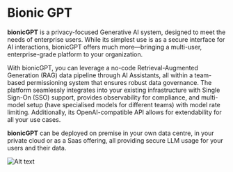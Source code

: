 # Bionic GPT

**bionicGPT** is a privacy-focused Generative AI system, designed to meet the needs of enterprise users. While its simplest use is as a secure interface for AI interactions, bionicGPT offers much more—bringing a multi-user, enterprise-grade platform to your organization.

With bionicGPT, you can leverage a no-code Retrieval-Augmented Generation (RAG) data pipeline through AI Assistants, all within a team-based permissioning system that ensures robust data governance. The platform seamlessly integrates into your existing infrastructure with Single Sign-On (SSO) support, provides observability for compliance, and multi-model setup (have specialised models for different teams) with model rate limiting. Additionally, its OpenAI-compatible API allows for extendability for all your use cases.

**bionicGPT** can be deployed on premise in your own data centre, in your private cloud or as a Saas offering, all providing secure LLM usage for your users and their data.



![Alt text](/landing-page/bionic-console.png "Start Screen")



